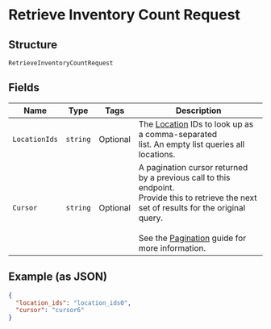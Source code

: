 
# Retrieve Inventory Count Request

## Structure

`RetrieveInventoryCountRequest`

## Fields

| Name | Type | Tags | Description |
|  --- | --- | --- | --- |
| `LocationIds` | `string` | Optional | The [Location](#type-location) IDs to look up as a comma-separated<br>list. An empty list queries all locations. |
| `Cursor` | `string` | Optional | A pagination cursor returned by a previous call to this endpoint.<br>Provide this to retrieve the next set of results for the original query.<br><br>See the [Pagination](https://developer.squareup.com/docs/working-with-apis/pagination) guide for more information. |

## Example (as JSON)

```json
{
  "location_ids": "location_ids0",
  "cursor": "cursor6"
}
```

